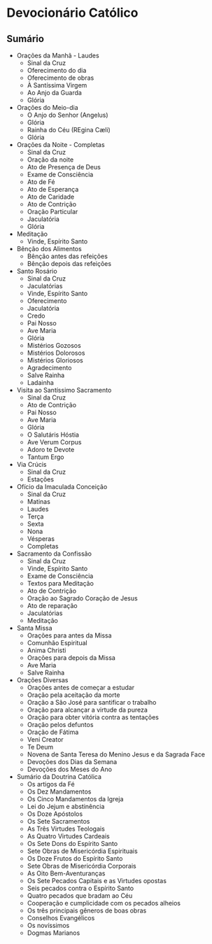 # Devocionário Católico

## Sumário

- Orações da Manhã - Laudes
  - Sinal da Cruz
  - Oferecimento do dia
  - Oferecimento de obras
  - À Santíssima Virgem
  - Ao Anjo da Guarda
  - Glória
- Orações do Meio-dia
  - O Anjo do Senhor (Angelus)
  - Glória
  - Rainha do Céu (REgina Cæli)
  - Glória
- Orações da Noite - Completas
  - Sinal da Cruz
  - Oração da noite
  - Ato de Presença de Deus
  - Exame de Consciência
  - Ato de Fé
  - Ato de Esperança
  - Ato de Caridade
  - Ato de Contrição
  - Oração Particular
  - Jaculatória
  - Glória
- Meditação
  - Vinde, Espírito Santo
- Bênção dos Alimentos
  - Bênção antes das refeições
  - Bênção depois das refeições
- Santo Rosário
  - Sinal da Cruz
  - Jaculatórias
  - Vinde, Espírito Santo
  - Oferecimento
  - Jaculatória
  - Credo
  - Pai Nosso
  - Ave Maria
  - Glória
  - Mistérios Gozosos
  - Mistérios Dolorosos
  - Mistérios Gloriosos
  - Agradecimento
  - Salve Rainha
  - Ladainha
- Visita ao Santíssimo Sacramento
  - Sinal da Cruz
  - Ato de Contrição
  - Pai Nosso
  - Ave Maria
  - Glória
  - O Salutáris Hóstia
  - Ave Verum Corpus
  - Adoro te Devote
  - Tantum Ergo
- Via Crúcis
  - Sinal da Cruz
  - Estações
- Ofício da Imaculada Conceição
  - Sinal da Cruz
  - Matinas
  - Laudes
  - Terça
  - Sexta
  - Nona
  - Vésperas
  - Completas
- Sacramento da Confissão
  - Sinal da Cruz
  - Vinde, Espírito Santo
  - Exame de Consciência
  - Textos para Meditação
  - Ato de Contrição
  - Oração ao Sagrado Coração de Jesus
  - Ato de reparação
  - Jaculatórias
  - Meditação
- Santa Missa
  - Orações para antes da Missa
  - Comunhão Espiritual
  - Anima Christi
  - Orações para depois da Missa
  - Ave Maria
  - Salve Rainha
- Orações Diversas
  - Orações antes de começar a estudar
  - Oração pela aceitação da morte
  - Oração a São José para santificar o trabalho
  - Oração para alcançar a virtude da pureza
  - Oração para obter vitória contra as tentações
  - Oração pelos defuntos
  - Oração de Fátima
  - Veni Creator
  - Te Deum
  - Novena de Santa Teresa do Menino Jesus e da Sagrada Face
  - Devoções dos Dias da Semana
  - Devoções dos Meses do Ano
- Sumário da Doutrina Católica
  - Os artigos da Fé
  - Os Dez Mandamentos
  - Os Cinco Mandamentos da Igreja
  - Lei do Jejum e abstinência
  - Os Doze Apóstolos
  - Os Sete Sacramentos
  - As Três Virtudes Teologais
  - As Quatro Virtudes Cardeais
  - Os Sete Dons do Espírito Santo
  - Sete Obras de Misericórdia Espirituais
  - Os Doze Frutos do Espírito Santo
  - Sete Obras de Misericórdia Corporais
  - As Oito Bem-Aventuranças
  - Os Sete Pecados Capitais e as Virtudes opostas
  - Seis pecados contra o Espírito Santo
  - Quatro pecados que bradam ao Céu
  - Cooperação e cumplicidade com os pecados alheios
  - Os três principais gêneros de boas obras
  - Conselhos Evangélicos
  - Os novíssimos
  - Dogmas Marianos
